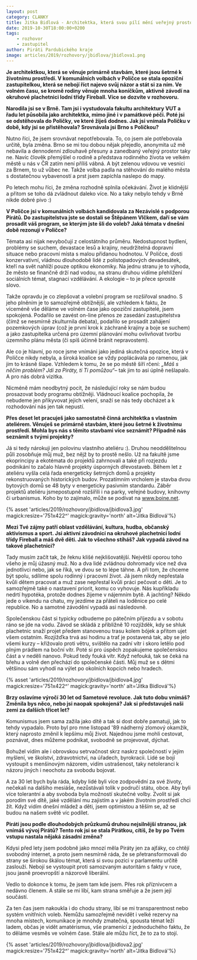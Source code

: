 ```yaml
---
layout: post
category: CLANKY
title: Jitka Bidlová - Architektka, která svou pílí mění veřejný prostor města Polička
date: 2019-10-30T18:00:00+0200
tags: 
    - rozhovor
    - zastupitel
author: Piráti Pardubického kraje
image: articles/2019/rozhovory/jbidlova/jbidlova1.png
---
```


**Je architektkou, která se věnuje primárně stavbám, které jsou šetrné k životnímu prostředí. V komunálních volbách v Poličce se stala opoziční zastupitelkou, která se nebojí říct najevo svůj názor a stát si za ním. Ve volném času, se kromě rodiny věnuje mnoha koníčkům, aktivně závodí na okruhové plachetnici lodní třídy Fireball. Více se dozvíte v rozhovoru.**

**Narodila jsi se v Brně. Tam jsi i vystudovala fakultu architektury VUT a řadu let
působila jako architektka, mimo jiné i v památkové péči. Poté jsi se odstěhovala do
Poličky, ve které žiješ dodnes. Jak jsi vnímala Poličku v době, kdy jsi se
přistěhovala? Srovnávala jsi Brno s Poličkou?**

Nutno říci, že jsem srovnávat nepotřebovala. To, co jsem ale potřebovala určitě,
byla změna. Brno se mi tou dobou nějak přejedlo, anonymita už mě nebavila a
dennodenní zdlouhavě přesuny a zanedbaný veřejný prostor taky ne. Navíc člověk
přemýšlel o rodině a představa rodinného života ve velkém městě u nás v ČR zatím není
příliš vábná. A být zelenou vdovou ve vesnici za Brnem, to už vůbec ne. Takže volba padla na stěhování do malého města s dostatečnou vybaveností a prst jsem zapíchla naslepo do mapy.

Po letech mohu říci, že změna rozhodně splnila očekávání. Život je klidnější a
přitom se toho dá zvládnout daleko více. No a taky nebylo tehdy v Brně nikde dobré pivo :)

**V Poličce jsi v komunálních volbách kandidovala za Nezávislé s podporou Pirátů.
Do zastupitelstva jste se dostali se Štěpánem Vlčkem, daří se vám prosadit váš
program, se kterým jste šli do voleb? Jaká témata v dnešní době rezonují v
Poličce?**

Témata asi nijak nevybočují z celostátního průměru. Nedostupnost bydlení,
problémy se suchem, devastace lesů a krajiny, neudržitelná dopravní situace nebo
pracovní místa s malou přidanou hodnotou. V Poličce, dosti konzervativní, vládnou
dlouhodobě lidé z polistopadových devadesátek, kteří na svět nahlíží pouze optikou
ekonomiky. Na jednu stranu je to výhoda, že město se finančně drží nad vodou, na stranu druhou vidíme přehlížení sociálních témat, stagnaci vzdělávání. A ekologie – to je přece sprosté slovo.

Takže opravdu je co zlepšovat a volební program se rozšiřoval snadno. S jeho
plněním je to samozřejmě obtížnější, ale vzhledem k faktu, že víceméně vše děláme ve
volném čase jako opoziční zastupitelé, jsem spokojená. Podařilo se zavést on-line přenos
ze zasedání zastupitelstva (čímž se nesmírně zkulturnila debata), podařilo se prosadit
zahájení pozemkových úprav (což je první krok k záchraně krajiny a boje se suchem) a
jako zastupitelka určená pro územní plánování mohu ovlivňovat tvorbu územního plánu
města (či spíš účinně bránit nepravostem).

Ale co je hlavní, po roce jsme vnímáni jako jediná skutečná opozice, která v Poličce
nikdy nebyla, a široká koalice se vždy poplácávala po ramenou, jak jim to krásně šlape.
Vzhledem k tomu, že se po městě šíří rčení: *„Máš s něčím problém? Jdi za Piráty, ti Ti
pomůžou“*– tak jim to asi úplně nešlapalo. A pro nás dobrá vizitka.

Nicméně mám neodbytný pocit, že následující roky se nám budou prosazovat body
programu obtížněji. Vládnoucí koalice pochopila, že nebudeme jen přikyvovat jejich velení, snaží se nás tedy obcházet a k rozhodování nás jen tak nepustí.

**Přes deset let pracuješ jako samostatně činná architektka s vlastním ateliérem.
Věnuješ se primárně stavbám, které jsou šetrné k životnímu prostředí. Mohla bys
nás s těmito stavbami více seznámit? Případně nás seznámit s tvými projekty?**

Já si tedy nárokuji jen polovinu vlastního ateliéru :). Druhou neoddělitelnou půli
zosobňuje můj muž, bez nějž by to prostě nešlo. Už na fakultě jsme ekoprincipy a
ekotémata do projektů zahrnovali a také při rozjezdu podnikání to začalo hlavně projekty
úsporných dřevostaveb. Během let z ateliéru vyšla celá řada energeticky šetrných domů a projekty rekonstruovaných historických budov. 
Prozatímním vrcholem je stavba dvou bytových domů se 48 byty v energeticky pasivním standardu. Záběr projektů ateliéru jsmepostupně rozšířili i na parky, veřejné budovy, knihovny či urbanismus. Koho by to zajímalo, může se podívat na www.boine.net.

{% asset 'articles/2019/rozhovory/jbidlova/jbidlova3.jpg' magick:resize='751x422^' 
magick:gravity='north' alt='Jitka Bidlová'%}

**Mezi Tvé zájmy patří oblast vzdělávání, kultura, hudba, občanský aktivismus a
sport. Jsi aktivní závodnicí na okruhové plachetnici lodní třídy Fireball a máš dvě
děti. Jak to všechno stíháš? Jak vypadá závod na takové plachetnici?**

Tady musím začít tak, že řeknu klišé nejklišovatější. Největší oporou toho všeho je
můj úžasný muž. No a dva lidé zvládnou dohromady více než dva jednotlivci nebo, jak se
říká, ve dvou se to lépe táhne. A při tom, že chceme být spolu, sdílíme spolu rodinný i
pracovní život. Já jsem nikdy nepřestala kvůli dětem pracovat a muž zase nepřestal kvůli
práci pečovat o děti. Je to samozřejmě také o nastavení priorit, komu co vyhovuje. Nás
kupříkladu nedrtí hypotéka, protože dodnes žijeme v nájemním bytě. A jachting? Někdo
jede o víkendu na chatu, my jezdíme za přáteli na loděnice po celé republice. No a
samotné závodění vypadá asi následovně.

Společenskou část si typicky odbudeme po pátečním příjezdu a v sobotu ráno se
jde na vodu. Závod se skládá z přibližně 10 rozjížděk, kdy se shluk plachetnic snaží projet
předem stanovenou trasu kolem bójek a přitom ujet všem ostatním. Rozjížďka trvá asi
hodinu a trať je postavená tak, aby se jelo všemi kurzy – křižovalo proti větru, svištělo na
zadní vítr i skoro letělo pod plným prádlem na boční vítr. Poté si pro úspěch zopakujeme
společenskou část a v neděli nanovo. Pokud tedy fouká vítr. Když nefouká, tak se čeká na břehu a volně den přechází do společenské části. Můj muž se s dětmi většinou sám
vyhodí na výlet po okolních kopcích nebo hradech.

{% asset 'articles/2019/rozhovory/jbidlova/jbidlova4.jpg' magick:resize='751x422^' 
magick:gravity='north' alt='Jitka Bidlová'%}

**Brzy oslavíme výročí 30 let od Sametové revoluce. Jak tuto dobu vnímáš? Změnila
bys něco, nebo jsi naopak spokojená? Jak si představuješ naši zemi za dalších
třicet let?**

Komunismus jsem sama zažila jako dítě a tak si dost dobře pamatuji, jak to tehdy
vypadalo. Proto byl pro mne listopad &#39;89 nádherný zlomový okamžik, který naprosto změnil k lepšímu můj život. Najednou jsme mohli cestovat, poznávat, dnes můžeme podnikat, svobodně se projevovat, dýchat.

Bohužel vidím ale i obrovskou setrvačnost skrz naskrz společností v jejím myšlení,
ve školství, zdravotnictví, na úřadech, byrokracii. Lidé se bojí vystoupit s menšinovým
názorem, vidím ustrašenost, taky netoleranci k názoru jiných i neochotu za svobodu
bojovat.

A za 30 let bych byla ráda, kdyby lidé byli více zodpovědní za své životy, nečekali
na dalšího mesiáše, nezůstávali tolik v područí státu, obce. Aby byli více tolerantní a aby
svoboda byla možností skutečné volby. Zvolit si jak porodím své dítě, jaké vzdělání mu
zajistím a v jakém životním prostředí chci žít. Když vidím dnešní mládež a děti, jsem optimistou a těším se, až se budou na našem světě víc podílet.

**Piráti jsou podle dlouhodobých průzkumů druhou nejsilnější stranou, jak vnímáš
vývoj Pirátů? Tento rok jsi se stala Pirátkou, cítíš, že by po Tvém vstupu nastala
nějaká zásadní změna?**

Kdysi před lety jsem podobně jako mnozí měla Piráty jen za ajťáky, co chtějí
svobodný internet, a proto jsem nesmírně ráda, že se přetransformovali do strany se
širokou škálou témat, která si svou pozici v parlamentu určitě zaslouží. Nebojí se vystoupit proti samozvaným autoritám s fakty v ruce, jsou jasně proevropští a názorově liberální.

Vedlo to dokonce k tomu, že jsem tam kde jsem. Přes rok příznivcem a nedávno členem.
A stále se mi líbí, kam strana směřuje a že jsem její součástí.

Za ten čas jsem nakoukla i do chodu strany, líbí se mi transparentnost nebo systém
vnitřních voleb. Nemůžu samozřejmě nevidět i velké rezervy na mnoha místech,
komunikace je mnohdy zmatečná, spousta témat leží ladem, občas je vidět amatérismus,
vše pramenící z jednoduchého faktu, že to děláme vesměs ve volném čase. Stále ale
můžu říct, že to za to stojí.

{% asset 'articles/2019/rozhovory/jbidlova/jbidlova2.jpg' magick:resize='751x422^' 
magick:gravity='north' alt='Jitka Bidlová'%}
